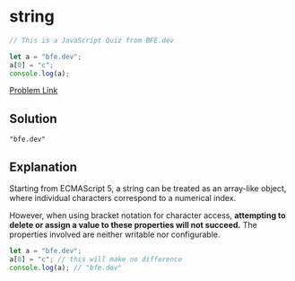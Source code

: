 # string

```js
// This is a JavaScript Quiz from BFE.dev

let a = "bfe.dev";
a[0] = "c";
console.log(a);
```

[Problem Link](https://bigfrontend.dev/quiz/string)

## Solution

```
"bfe.dev"
```

## Explanation

Starting from ECMAScript 5, a string can be treated as an array-like object, where individual characters correspond to a numerical index.

However, when using bracket notation for character access, <b>attempting to delete or assign a value to these properties will not succeed.</b> The properties involved are neither writable nor configurable.

```js
let a = "bfe.dev";
a[0] = "c"; // this will make no difference
console.log(a); // "bfe.dev"
```
